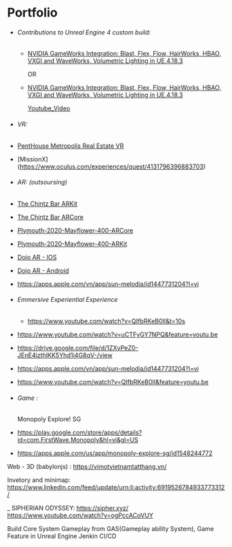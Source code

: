 # Portfolio 


- ###### Contributions to Unreal Engine 4 custom build:
  - [NVIDIA GameWorks Integration: Blast, Flex, Flow, HairWorks, HBAO, VXGI and WaveWorks, Volumetric Lighting in UE.4.18.3](https://github.com/windystrife/UnrealEngine/tree/4.18-NVIDIA.GameWorks)

    OR

  - [NVIDIA GameWorks Integration: Blast, Flex, Flow, HairWorks, HBAO, VXGI and WaveWorks, Volumetric Lighting in UE.4.18.3](https://github.com/windystrife/UnrealEngine_NVIDIAGameWorks)

    [Youtube_Video](https://www.youtube.com/watch?v=ABd3Jg8ssDY)



- ###### VR:
 - [PentHouse Metropolis Real Estate VR](https://github.com/windystrife/PentHouseMetropolisRealEstateVR)
 - [MissionX] (https://www.oculus.com/experiences/quest/4131796396883703) 

- ###### AR: (outsoursing)
 - [The Chintz Bar ARKit](https://apps.apple.com/app/id1326627245)
 - [The Chintz Bar ARCore](https://play.google.com/store/apps/details?id=com.Chintz.TheChintzBar)
 - [Plymouth-2020-Mayflower-400-ARCore](https://play.google.com/store/apps/details?id=com.lindowlabs.MayflowerPortalAR)
 - [Plymouth-2020-Mayflower-400-ARKit](https://apps.apple.com/us/app/plymouth-2020-mayflower-400-ar/id1345601816)
 - [Dojo AR - IOS](https://apps.apple.com/us/app/dojo-ar/id1437725755)
 - [Dojo AR - Android](https://play.google.com/store/apps/details?id=com.lindowlabs.japanAR)
 - https://apps.apple.com/vn/app/sun-melodia/id1447731204?l=vi





- ###### Emmersive Experiential Experience

  - https://www.youtube.com/watch?v=QIfbRKeB0lI&t=10s
 - https://www.youtube.com/watch?v=uCTFyGY7NPQ&feature=youtu.be
 - https://drive.google.com/file/d/1ZXvPeZ0-JEnE4izthlKK5Yhd1i4G8qV-/view
 - https://apps.apple.com/vn/app/sun-melodia/id1447731204?l=vi
 - https://www.youtube.com/watch?v=QIfbRKeB0lI&feature=youtu.be


- ###### Game : 
  Monopoly Explore! SG
- https://play.google.com/store/apps/details?id=com.FirstWave.Monopoly&hl=vi&gl=US
- https://apps.apple.com/us/app/monopoly-explore-sg/id1548244772

Web - 3D (babylonjs) : https://vimotvietnamtatthang.vn/

Invetory and minimap: https://www.linkedin.com/feed/update/urn:li:activity:6919526784933773312/

_ SIPHERIAN ODYSSEY: https://sipher.xyz/
https://www.youtube.com/watch?v=ogPccACoVUY

Build Core System Gameplay from GAS(Gameplay ability System), Game Feature in Unreal Engine 
Jenkin CI/CD 
